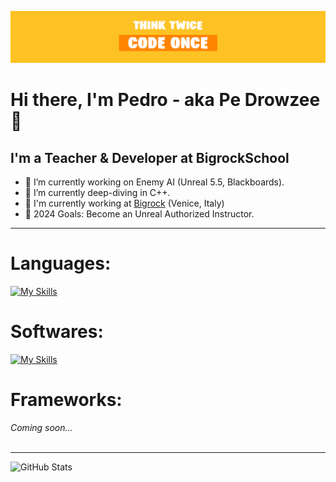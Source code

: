 ![Think twice Code Once](https://raw.githubusercontent.com/RojoPedro/RojoPedro/7b1e0b6364558bc327bb5086d2d4771479fd9436/BannerGithub.jpg)
# Hi there, I'm Pedro - aka Pe Drowzee 👋

## **I'm a Teacher & Developer at BigrockSchool**
 - 🔭 I’m currently working on Enemy AI (Unreal 5.5, Blackboards).
 - 🌱 I’m currently deep-diving in C++.
 - 💼 I'm currently working at [Bigrock](https://www.bigrock.it/?gad_source=1&gclid=EAIaIQobChMIl5Sz0YuXhwMVjahoCR28NAGXEAAYASAAEgIi4PD_BwE) (Venice, Italy)
 - 🥅 2024 Goals: Become an Unreal Authorized Instructor.

***

# Languages:
[![My Skills](https://skillicons.dev/icons?i=cpp,cs,python,html,css,js)](https://skillicons.dev)
<br/>
# Softwares:
[![My Skills](https://skillicons.dev/icons?i=unreal,unity,vscode,aws)](https://skillicons.dev)
<br/>
# Frameworks:
*Coming soon...*
<br/>
<br/>
***

![GitHub Stats](https://github-readme-stats.vercel.app/api?username=RojoPedro&theme=nightowl&show_icons=true&hide_border=true&count_private=true)
